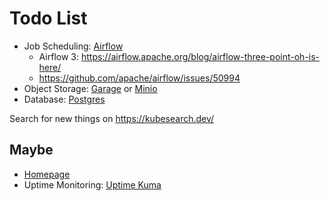 # Todo List

- Job Scheduling: [Airflow](https://airflow.apache.org/docs/apache-airflow/stable/administration-and-deployment/kubernetes.html)
  - Airflow 3: https://airflow.apache.org/blog/airflow-three-point-oh-is-here/
  - https://github.com/apache/airflow/issues/50994
- Object Storage: [Garage](https://garagehq.deuxfleurs.fr/) or [Minio](https://min.io/product/kubernetes)
- Database: [Postgres](https://github.com/cloudnative-pg/cloudnative-pg)

Search for new things on https://kubesearch.dev/

## Maybe

- [Homepage](https://github.com/gethomepage/homepage)
- Uptime Monitoring: [Uptime Kuma](https://github.com/louislam/uptime-kuma)